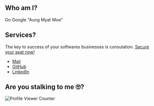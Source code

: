 ## Who am I?

Go Google "Aung Myat Moe"

## Services?

The key to success of your softwares businesses is consulation.
[Secure your seat now!](https://calendar.app.google/JW2bDc65bMYQsFxS9)

- [Mail](aungmyatmoe834@gmail.com)
- [GitHub](https://github.com/amm834)
- [LinkedIn](https://www.linkedin.com/in/aungmyatmoe)


## Are you stalking to me 🙄?
![Profile Viewer Counter](https://komarev.com/ghpvc/?username=amm834&color=brightgreen)
